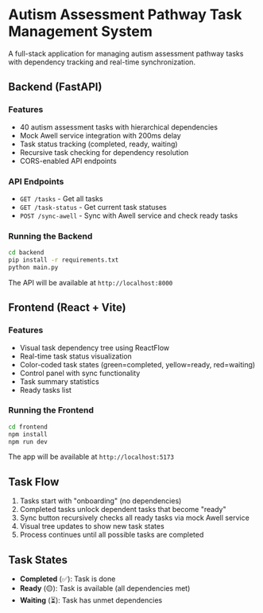# Autism Assessment Pathway Task Management System

A full-stack application for managing autism assessment pathway tasks with dependency tracking and real-time synchronization.

## Backend (FastAPI)

### Features
- 40 autism assessment tasks with hierarchical dependencies
- Mock Awell service integration with 200ms delay
- Task status tracking (completed, ready, waiting)
- Recursive task checking for dependency resolution
- CORS-enabled API endpoints

### API Endpoints
- `GET /tasks` - Get all tasks
- `GET /task-status` - Get current task statuses
- `POST /sync-awell` - Sync with Awell service and check ready tasks

### Running the Backend
```bash
cd backend
pip install -r requirements.txt
python main.py
```

The API will be available at `http://localhost:8000`

## Frontend (React + Vite)

### Features
- Visual task dependency tree using ReactFlow
- Real-time task status visualization
- Color-coded task states (green=completed, yellow=ready, red=waiting)
- Control panel with sync functionality
- Task summary statistics
- Ready tasks list

### Running the Frontend
```bash
cd frontend
npm install
npm run dev
```

The app will be available at `http://localhost:5173`

## Task Flow
1. Tasks start with "onboarding" (no dependencies)
2. Completed tasks unlock dependent tasks that become "ready"
3. Sync button recursively checks all ready tasks via mock Awell service
4. Visual tree updates to show new task states
5. Process continues until all possible tasks are completed

## Task States
- **Completed** (✅): Task is done
- **Ready** (🟡): Task is available (all dependencies met)
- **Waiting** (⏳): Task has unmet dependencies